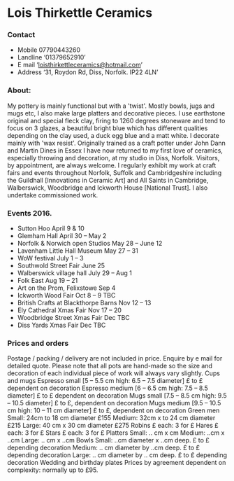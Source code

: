 # Lois Thirkettle Ceramics

### Contact
- Mobile 07790443260
- Landline ‘01379652910’
- E mail ‘loisthirkettleceramics@hotmail.com’
- Address ‘31, Roydon Rd, Diss, Norfolk. IP22 4LN’

### About:
My pottery is mainly functional but with a 'twist'. Mostly bowls, jugs and mugs etc, I also make large platters and decorative pieces.  I use earthstone original and special fleck clay, firing to 1260 degrees stoneware and tend to focus on 3 glazes, a beautiful bright blue which has different qualities depending on the clay used, a duck egg blue and a matt white. I decorate mainly with 'wax resist'.
Originally trained as a craft potter under John Dann and Martin Dines in Essex I have now returned to my first love of ceramics, especially throwing and decoration, at my studio in Diss, Norfolk. Visitors, by appointment, are always welcome.
I regularly exhibit my work at craft fairs and events throughout Norfolk, Suffolk and Cambridgeshire including the Guildhall [Innovations in Ceramic Art] and All Saints in Cambridge, Walberswick, Woodbridge and Ickworth House [National Trust]. I also undertake commissioned work. 

### Events 2016.
- Sutton Hoo April 9 & 10
- Glemham Hall April 30 – May 2
- Norfolk & Norwich open Studios May 28 – June 12
- Lavenham Little Hall Museum May 27 – 31
- WoW festival July 1 – 3
- Southwold Street Fair June 25
- Walberswick village hall July 29 – Aug 1
- Folk East Aug 19 – 21
- Art on the Prom, Felixstowe Sep 4
- Ickworth Wood Fair Oct 8 – 9 TBC
- British Crafts at Blackthorpe Barns Nov 12 – 13
- Ely Cathedral Xmas Fair Nov 17 – 20
- Woodbridge Street Xmas Fair Dec TBC
- Diss Yards Xmas Fair Dec  TBC

### Prices and orders 
Postage / packing / delivery are not included in price. 
Enquire by e mail for detailed quote.
Please note that all pots are hand-made so the size and decoration of each individual piece of work will always vary slightly.
Cups and mugs
Espresso small [5 – 5.5 cm high: 6.5 – 7.5 diameter] £   to £    dependent on decoration
Espresso medium [6 – 6.5 cm high: 7.5 – 8.5 diameter] £   to £    dependent on decoration
Mugs small [7.5 – 8.5 cm high: 9.5 – 10.5 diameter] £ to £, dependent on decoration
Mugs medium [9.5 – 10.5 cm high: 10 – 11 cm diameter] £ to £, dependent on decoration
Green men
Small:  24cm to 18 cm diameter £155
Medium: 32cm x to 24 cm diameter £215
Large: 40 cm x 30 cm diameter £275
Robins £ each: 3 for £
Hares £ each: 3 for £
Stars £ each: 3 for £
Platters
Small: .. cm x cm
Medium: ..cm x ..cm
Large: .. cm x ..cm
Bowls
Small: ..cm diameter x ..cm deep. £  to £ depending decoration
Medium: .. cm diameter by ..cm deep. £  to £ depending decoration
Large: .. cm diameter by .. cm deep. £  to £ depending decoration
Wedding and birthday plates
Prices by agreement dependent on complexity: normally up to £95.

